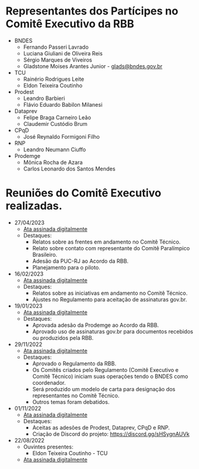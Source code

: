 # Representantes dos Partícipes no Comitê Executivo da RBB

- BNDES
  - Fernando Passeri Lavrado
  - Luciana Giuliani de Oliveira Reis
  - Sérgio Marques de Viveiros
  - Gladstone Moises Arantes Junior - glads@bndes.gov.br
- TCU
  - Rainério Rodrigues Leite
  - Eldon Teixeira Coutinho
- Prodest
  - Leandro Barbieri
  - Flávio Eduardo Babilon Milanesi
- Dataprev
  - Felipe Braga Carneiro Leão
  - Claudemir Custódio Brum
- CPqD
  - José Reynaldo Formigoni Filho
- RNP
  - Leandro Neumann Ciuffo
- Prodemge
  - Mônica Rocha de Azara
  - Carlos Leonardo dos Santos Mendes


# Reuniões do Comitê Executivo realizadas. 
- 27/04/2023
  - [Ata assinada digitalmente](2023-04-27-RBB-Ata-Reunião-Comitê-Executivo-Assinada.pdf)
  - Destaques:
    - Relatos sobre as frentes em andamento no Comitê Técnico.
    - Relato sobre contato com representante do Comitê Paralímpico Brasileiro.
    - Adesão da PUC-RJ ao Acordo da RBB.
    - Planejamento para o piloto.
- 16/02/2023
  - [Ata assinada digitalmente](2023-02-16-RBB-Ata-Reunião-Comitê-Executivo-Assinada.pdf)
  - Destaques:
    - Relatos sobre as iniciativas em andamento no Comitê Técnico.
    - Ajustes no Regulamento para aceitação de assinaturas gov.br. 
- 19/01/2023
  - [Ata assinada digitalmente](2023-01-19-RBB-Ata-Reuniao-Comite-Executivo-Assinada.pdf)
  - Destaques:
    - Aprovada adesão da Prodemge ao Acordo da RBB.
    - Aprovado uso de assinaturas gov.br para documentos recebidos ou produzidos pela RBB.
- 29/11/2022
  - [Ata assinada digitalmente](2022-11-29-Ata-Reunião-Governança-RBB-Assinada.pdf)
  - Destaques:
    - Aprovado o Regulamento da RBB. 
    - Os Comitês criados pelo Regulamento (Comitê Executivo e Comitê Técnico) iniciam suas operações tendo o BNDES como coordenador.
    - Será produzido um modelo de carta para designação dos representantes no Comitê Técnico.
    - Outros temas foram debatidos.
- 01/11/2022
  - [Ata assinada digitalmente](2022-11-01-Ata-Reunião-Governança-RBB-Assinada.pdf)
  - Destaques:
    - Aceitas as adesões de Prodest, Dataprev, CPqD e RNP.
    - Criação de Discord do projeto: https://discord.gg/sHSygnAUVk
- 22/08/2022
  - Ouvintes presentes:
    - Eldon Teixeira Coutinho - TCU
  - [Ata assinada digitalmente](2022-08-22-Ata-Reunião-Governança-RBB-Assinado.pdf)
